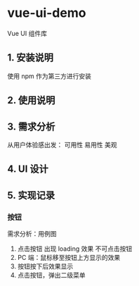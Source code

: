 # vue-ui-demo

Vue UI 组件库

## 1. 安装说明

使用 npm 作为第三方进行安装

## 2. 使用说明

## 3. 需求分析

从用户体验感出发：
可用性
易用性
美观

## 4. UI 设计

## 5. 实现记录

### 按钮

需求分析：用例图

1. 点击按钮
   出现 loading 效果
   不可点击按钮
2. PC 端：鼠标移至按钮上方显示的效果
3. 按钮按下后效果显示
4. 点击按钮，弹出二级菜单

